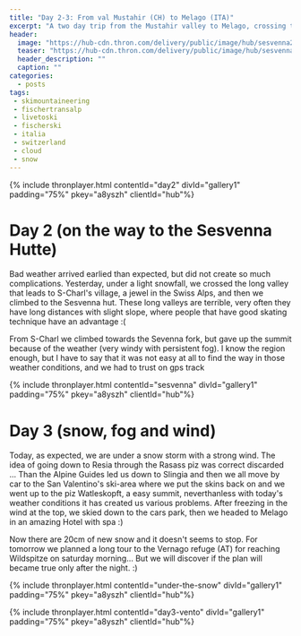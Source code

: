 ```yaml
---
title: "Day 2-3: From val Mustahir (CH) to Melago (ITA)"
excerpt: "A two day trip from the Mustahir valley to Melago, crossing the Sesvenna group"
header: 
  image: "https://hub-cdn.thron.com/delivery/public/image/hub/sesvenna2/a8yszh/std/1600x400/header.jpg?scalemode=manual&cropmode=pixel&adjustcrop=extend&cropx=0&cropy=1050&cropw=4000&croph=1250"
  teaser: "https://hub-cdn.thron.com/delivery/public/image/hub/sesvenna2/a8yszh/std/800x400/header.jpg?scalemode=auto"
  header_description: ""
  caption: ""
categories:
  - posts
tags: 
 - skimountaineering
 - fischertransalp
 - livetoski
 - fischerski
 - italia
 - switzerland
 - cloud
 - snow
---
```

{% include thronplayer.html contentId="day2" divId="gallery1" padding="75%" pkey="a8yszh" clientId="hub"%}


# Day 2 (on the way to the Sesvenna Hutte)

Bad weather arrived earlied than expected, but did not create so much complications. Yesterday, under a light snowfall, we crossed the long valley that leads to S-Charl's village, a jewel in the Swiss Alps, and then we climbed to the Sesvenna hut. These long valleys are terrible, very often they have long distances with slight slope, where people that have good skating technique have an advantage :(

From S-Charl we climbed towards the Sevenna fork, but gave up the summit because of the weather (very windy with persistent fog).
I know the region enough, but I have to say that it was not easy at all to find the way in those weather conditions, and we had to trust on gps track

{% include thronplayer.html contentId="sesvenna" divId="gallery1" padding="75%" pkey="a8yszh" clientId="hub"%}

# Day 3 (snow, fog and wind)

Today, as expected, we are under a snow storm with a strong wind. The idea of ​​going down to Resia through the Rasass piz was correct discarded ... Than the Alpine Guides led us down to Slingia and then we all move by car to the San Valentino's ski-area where we put the skins back on and we went up to the piz Watleskopft, a easy summit, neverthanless with today's weather conditions it has created us various problems.
After freezing in the wind at the top, we skied down to the cars park, then we headed to Melago in an amazing Hotel with spa :)

Now there are 20cm of new snow and it doesn't seems to stop. For tomorrow we planned a long tour to the Vernago refuge (AT) for reaching Wildspitze on saturday morning... But we will discover if the plan will became true only after the night. :)


{% include thronplayer.html contentId="under-the-snow" divId="gallery1" padding="75%" pkey="a8yszh" clientId="hub"%}

{% include thronplayer.html contentId="day3-vento" divId="gallery1" padding="75%" pkey="a8yszh" clientId="hub"%}

